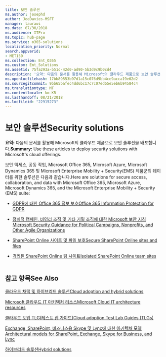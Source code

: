 ```yaml
---
title: 보안 솔루션
ms.author: josephd
author: JoeDavies-MSFT
manager: laurawi
ms.date: 07/30/2018
ms.audience: ITPro
ms.topic: hub-page
ms.service: o365-solutions
localization_priority: Normal
search.appverid:
- MET150
ms.collection: Ent_O365
ms.custom: Ent_Solutions
ms.assetid: 75fa293a-b51c-42d0-ad90-5b3d9c9b0cd4
description: '요약: 다음의 문서를 활용해 Microsoft의 클라우드 제품으로 보안 솔루션을 배포합니다.'
ms.openlocfilehash: 17bb89553b97d1a15c076d9bb4ce9acca19e62d2
ms.sourcegitcommit: 9bb65bafec4dd6bc17c7c07ed55e5eb6b94584c4
ms.translationtype: MT
ms.contentlocale: ko-KR
ms.lasthandoff: 08/21/2018
ms.locfileid: "22915273"
---
```

# <a name="security-solutions"></a><span data-ttu-id="95b33-103">보안 솔루션</span><span class="sxs-lookup"><span data-stu-id="95b33-103">Security solutions</span></span>

 <span data-ttu-id="95b33-104">**요약:** 다음의 문서를 활용해 Microsoft의 클라우드 제품으로 보안 솔루션을 배포합니다.</span><span class="sxs-lookup"><span data-stu-id="95b33-104">**Summary:** Use these articles to deploy security solutions with Microsoft's cloud offerings.</span></span>
  
<span data-ttu-id="95b33-105">보안 액세스, 공동 작업, Microsoft Office 365, Microsoft Azure, Microsoft Dynamics 365 및 Microsoft Enterprise Mobility + Security(EMS) 제품군의 데이터를 위한 솔루션은 다음과 같습니다.</span><span class="sxs-lookup"><span data-stu-id="95b33-105">Here are solutions for secure access, collaboration, and data with Microsoft Office 365, Microsoft Azure, Microsoft Dynamics 365, and the Microsoft Enterprise Mobility + Security (EMS) suite:</span></span>

- [<span data-ttu-id="95b33-106">GDPR에 대한 Office 365 정보 보호</span><span class="sxs-lookup"><span data-stu-id="95b33-106">Office 365 Information Protection for GDPR</span></span>](office-365-information-protection-for-gdpr.md)
  
- [<span data-ttu-id="95b33-107">정치적 캠페인, 비영리 조직 및 기타 기밀 조직에 대한 Microsoft 보안 지침</span><span class="sxs-lookup"><span data-stu-id="95b33-107">Microsoft Security Guidance for Political Campaigns, Nonprofits, and Other Agile Organizations</span></span>](microsoft-security-guidance-for-political-campaigns-nonprofits-and-other-agile-o.md)
    
- [<span data-ttu-id="95b33-108">SharePoint Online 사이트 및 파일 보호</span><span class="sxs-lookup"><span data-stu-id="95b33-108">Secure SharePoint Online sites and files</span></span>](secure-sharepoint-online-sites-and-files.md)
    
- [<span data-ttu-id="95b33-109">격리된 SharePoint Online 팀 사이트</span><span class="sxs-lookup"><span data-stu-id="95b33-109">Isolated SharePoint Online team sites</span></span>](isolated-sharepoint-online-team-sites.md)
<br/><br/>
    
## <a name="see-also"></a><span data-ttu-id="95b33-110">참고 항목</span><span class="sxs-lookup"><span data-stu-id="95b33-110">See Also</span></span>

[<span data-ttu-id="95b33-111">클라우드 채택 및 하이브리드 솔루션</span><span class="sxs-lookup"><span data-stu-id="95b33-111">Cloud adoption and hybrid solutions</span></span>](cloud-adoption-and-hybrid-solutions.md)
  
[<span data-ttu-id="95b33-112">Microsoft 클라우드 IT 아키텍처 리소스</span><span class="sxs-lookup"><span data-stu-id="95b33-112">Microsoft Cloud IT architecture resources</span></span>](microsoft-cloud-it-architecture-resources.md)
  
[<span data-ttu-id="95b33-113">클라우드 도입 TLG(테스트 랩 가이드)</span><span class="sxs-lookup"><span data-stu-id="95b33-113">Cloud adoption Test Lab Guides (TLGs)</span></span>](cloud-adoption-test-lab-guides-tlgs.md)
  
[<span data-ttu-id="95b33-114">Exchange, SharePoint, 비즈니스용 Skype 및 Lync에 대한 아키텍처 모델</span><span class="sxs-lookup"><span data-stu-id="95b33-114">Architectural models for SharePoint, Exchange, Skype for Business, and Lync</span></span>](architectural-models-for-sharepoint-exchange-skype-for-business-and-lync.md)
  
[<span data-ttu-id="95b33-115">하이브리드 솔루션</span><span class="sxs-lookup"><span data-stu-id="95b33-115">Hybrid solutions</span></span>](hybrid-solutions.md)


